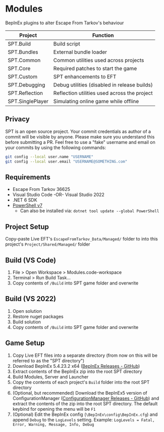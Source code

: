 # Modules

BepInEx plugins to alter Escape From Tarkov's behaviour

**Project**        | **Function**
------------------ | --------------------------------------------
SPT.Build          | Build script
SPT.Bundles        | External bundle loader
SPT.Common         | Common utilities used across projects
SPT.Core           | Required patches to start the game
SPT.Custom         | SPT enhancements to EFT
SPT.Debugging      | Debug utilities (disabled in release builds)
SPT.Reflection     | Reflection utilities used across the project
SPT.SinglePlayer   | Simulating online game while offline


## Privacy
SPT is an open source project. Your commit credentials as author of a commit will be visible by anyone. Please make sure you understand this before submitting a PR.
Feel free to use a "fake" username and email on your commits by using the following commands:
```bash
git config --local user.name "USERNAME"
git config --local user.email "USERNAME@SOMETHING.com"
```


## Requirements
- Escape From Tarkov 36625
- Visual Studio Code -OR- Visual Studio 2022
- .NET 6 SDK
- [PowerShell v7](https://learn.microsoft.com/en-us/powershell/scripting/install/installing-powershell-on-windows)
    - Can also be installed via: `dotnet tool update --global PowerShell`

## Project Setup
Copy-paste Live EFT's `EscapeFromTarkov_Data/Managed/` folder to into this project's `Project/Shared/Managed/` folder


## Build (VS Code)
1. File > Open Workspace > Modules.code-workspace
2. Terminal > Run Build Task...
3. Copy contents of `/Build` into SPT game folder and overwrite

## Build (VS 2022)
1. Open solution
2. Restore nuget packages
3. Build solution
4. Copy contents of `/Build` into SPT game folder and overwrite

## Game Setup
1. Copy Live EFT files into a separate directory (from now on this will be referred to as the "SPT directory")
2. Download BepInEx 5.4.23.2 x64 ([BepInEx Releases - GitHub](https://github.com/BepInEx/BepInEx/releases/tag/v5.4.23.2))
3. Extract contents of the BepInEx zip into the root SPT directory
4. Build Modules, Server and Launcher
5. Copy the contents of each project's `Build` folder into the root SPT directory
6. (Optional, but recommended) Download the BepInEx5 version of ConfigurationManager ([ConfigurationManager Releases - GitHub](https://github.com/BepInEx/BepInEx.ConfigurationManager/releases)) and extract the contents of the zip into the root SPT directory. The default keybind for opening the menu will be `F1`
7. (Optional) Edit the BepInEx config (`\BepInEx\config\BepInEx.cfg`) and append `Debug` to the `LogLevels` setting. Example: `LogLevels = Fatal, Error, Warning, Message, Info, Debug`
